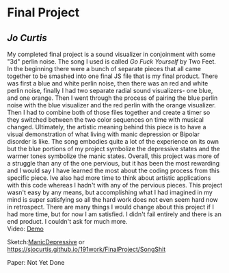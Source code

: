 # **Final Project**
## *Jo Curtis*
My completed final project is a sound visualizer in conjoinment with some "3d" perlin noise. The song I used is called *Go Fuck Yourself* by Two Feet. In the beginning there were a bunch of separate pieces that all came together to be smashed into one final JS file that is my final product. There was first a blue and white perlin noise, then there was an red and white perlin noise, finally I had two separate radial sound visualizers- one blue, and one orange. Then I went through the process of pairing the blue perlin noise with the blue visualizer and the red perlin with the orange visualizer. Then I had to combine both of those files together and create a timer so they switched between the two color sequences on time with musical changed. Ultimately, the artistic meaning behind this piece is to have a visual demonstration of what living with manic depression or Bipolar disorder is like. The song embodies quite a lot of the experience on its own but the blue portions of my project symbolize the depressive states and the warmer tones symbolize the manic states. Overall, this project was more of a struggle than any of the one pervious, but it has been the most rewarding and I would say I have learned the most about the coding process from this specific piece. Ive also had more time to think about artistic applications with this code whereas I hadn't with any of the pervious pieces. This project wasn't easy by any means, but accomplishing what I had imagined in my mind is super satisfying so all the hard work does not even seem hard now in retrospect. There are many things I would change about this project if I had more time, but for now I am satisfied. I didn't fail entirely and there is an end product. I couldn't ask for much more.  
Video: [Demo](https://www.youtube.com/watch?v=2Fxr1ClfnIk)  

Sketch:[ManicDepressive](http://127.0.0.1:8080/FinalProject/SongShit/) or  https://sjocurtis.github.io/191work/FinalProject/SongShit

Paper: Not Yet Done
